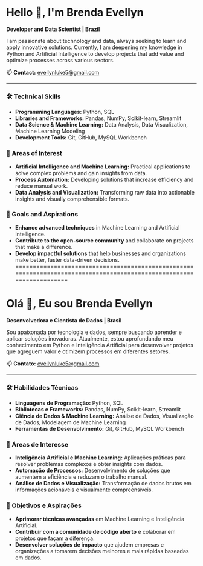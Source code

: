 # Hello 👋, I'm Brenda Evellyn

**Developer and Data Scientist | Brazil**

I am passionate about technology and data, always seeking to learn and apply innovative solutions. Currently, I am deepening my knowledge in Python and Artificial Intelligence to develop projects that add value and optimize processes across various sectors.

📫 **Contact:** [evellynluke5@gmail.com](mailto:evellynluke5@gmail.com)

---

### 🛠️ Technical Skills
- **Programming Languages:** Python, SQL
- **Libraries and Frameworks:** Pandas, NumPy, Scikit-learn, Streamlit
- **Data Science & Machine Learning:** Data Analysis, Data Visualization, Machine Learning Modeling
- **Development Tools:** Git, GitHub, MySQL Workbench

### 🌟 Areas of Interest
- **Artificial Intelligence and Machine Learning:** Practical applications to solve complex problems and gain insights from data.
- **Process Automation:** Developing solutions that increase efficiency and reduce manual work.
- **Data Analysis and Visualization:** Transforming raw data into actionable insights and visually comprehensible formats.

### 🎯 Goals and Aspirations
- **Enhance advanced techniques** in Machine Learning and Artificial Intelligence.
- **Contribute to the open-source community** and collaborate on projects that make a difference.
- **Develop impactful solutions** that help businesses and organizations make better, faster data-driven decisions.
=====================================================================================================================

# Olá 👋, Eu sou Brenda Evellyn

**Desenvolvedora e Cientista de Dados | Brasil**

Sou apaixonada por tecnologia e dados, sempre buscando aprender e aplicar soluções inovadoras. Atualmente, estou aprofundando meu conhecimento em Python e Inteligência Artificial para desenvolver projetos que agreguem valor e otimizem processos em diferentes setores.

📫 **Contato:** [evellynluke5@gmail.com](mailto:evellynluke5@gmail.com)

---

### 🛠️ Habilidades Técnicas
- **Linguagens de Programação:** Python, SQL
- **Bibliotecas e Frameworks:** Pandas, NumPy, Scikit-learn, Streamlit
- **Ciência de Dados & Machine Learning:** Análise de Dados, Visualização de Dados, Modelagem de Machine Learning
- **Ferramentas de Desenvolvimento:** Git, GitHub, MySQL Workbench

### 🌟 Áreas de Interesse
- **Inteligência Artificial e Machine Learning:** Aplicações práticas para resolver problemas complexos e obter insights com dados.
- **Automação de Processos:** Desenvolvimento de soluções que aumentem a eficiência e reduzam o trabalho manual.
- **Análise de Dados e Visualização:** Transformação de dados brutos em informações acionáveis e visualmente compreensíveis.


### 🎯 Objetivos e Aspirações
- **Aprimorar técnicas avançadas** em Machine Learning e Inteligência Artificial.
- **Contribuir com a comunidade de código aberto** e colaborar em projetos que façam a diferença.
- **Desenvolver soluções de impacto** que ajudem empresas e organizações a tomarem decisões melhores e mais rápidas baseadas em dados.
